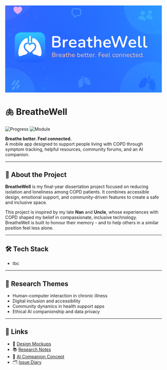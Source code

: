 ![BreatheWell Banner](assets/banner.png)

# 🫁 BreatheWell

![Progress](https://img.shields.io/badge/status-in--progress-blue)
![Module](https://img.shields.io/badge/Module-Dissertation-purple)

**Breathe better. Feel connected.**  
A mobile app designed to support people living with COPD through symptom tracking, helpful resources, community forums, and an AI companion.

---

## 🌱 About the Project

**BreatheWell** is my final-year dissertation project focused on reducing isolation and loneliness among COPD patients. It combines accessible design, emotional support, and community-driven features to create a safe and inclusive space.

This project is inspired by my late **Nan** and **Uncle**, whose experiences with COPD shaped my belief in compassionate, inclusive technology. BreatheWell is built to honour their memory - and to help others in a similar position feel less alone.

---

## 🛠️ Tech Stack

- tbc

---

## 🧪 Research Themes

- Human-computer interaction in chronic illness
- Digital inclusion and accessibility
- Community dynamics in health support apps
- Ethical AI companionship and data privacy

---

## 📎 Links

- 🔗 [Design Mockups](#)
- 📚 [Research Notes](#)
- 🧠 [AI Companion Concept](#)
- 🗂️ [Issue Diary](https://github.com/amylouisejordan/breathewell-dissertation/issues?q=label%3Aprogress-log)
